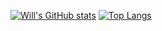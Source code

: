 [![Will's GitHub stats](https://github-readme-stats.vercel.app/api?username=willjw3&show_icons=true&theme=dark&hide_border=true&custom_title=My%20GitHub%20Stats)](https://github.com/willjw3/github-readme-stats)
[![Top Langs](https://github-readme-stats.vercel.app/api/top-langs/?username=willjw&theme=dark&hide_border=true)](https://github.com/willjw3/github-readme-stats)

<!--
**willjw3/willjw3** is a ✨ _special_ ✨ repository because its `README.md` (this file) appears on your GitHub profile.

Here are some ideas to get you started:

- 🔭 I’m currently working on ...
- 🌱 I’m currently learning ...
- 👯 I’m looking to collaborate on ...
- 🤔 I’m looking for help with ...
- 💬 Ask me about ...
- 📫 How to reach me: ...
- 😄 Pronouns: ...
- ⚡ Fun fact: ...
-->
